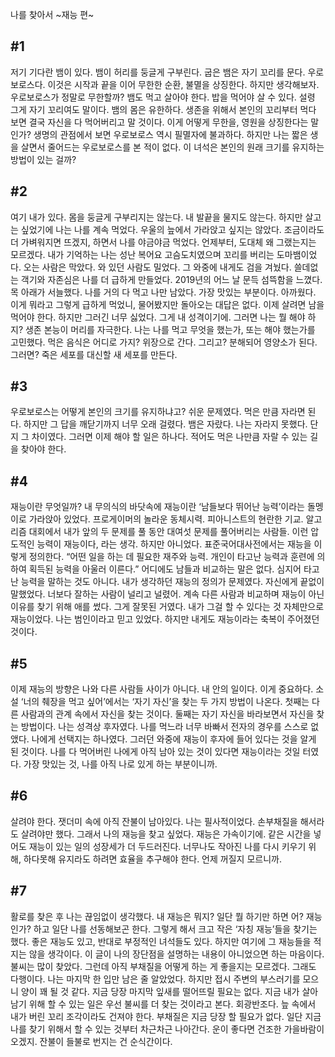 나를 찾아서 ~재능 편~

## #1
저기 기다란 뱀이 있다. 뱀이 허리를 둥글게 구부린다. 굽은 뱀은 자기 꼬리를 문다. 우로보로스다. 이것은 시작과 끝을 이어 무한한 순환, 불멸을 상징한다. 하지만 생각해보자. 우로보로스가 정말로 무한할까? 뱀도 먹고 살아야 한다. 밥을 먹어야 살 수 있다. 설령 그게 자기 꼬리여도 말이다. 뱀의 몸은 유한하다. 생존을 위해서 본인의 꼬리부터 먹다 보면 결국 자신을 다 먹어버리고 말 것이다. 이게 어떻게 무한을, 영원을 상징한다는 말인가? 생명의 관점에서 보면 우로보로스 역시 필멸자에 불과하다. 하지만 나는 짧은 생을 살면서 줄어드는 우로보로스를 본 적이 없다. 이 녀석은 본인의 원래 크기를 유지하는 방법이 있는 걸까?

## #2
여기 내가 있다. 몸을 둥글게 구부리지는 않는다. 내 발끝을 물지도 않는다. 하지만 살고는 싶었기에 나는 나를 계속 먹었다. 우울의 늪에서 가라앉고 싶지는 않았다. 조금이라도 더 가벼워지면 뜨겠지, 하면서 나를 야금야금 먹었다. 언제부터, 도대체 왜 그랬는지는 모르겠다. 내가 기억하는 나는 성난 복어요 고슴도치였으며 꼬리를 버리는 도마뱀이었다. 오는 사람은 막았다. 와 있던 사람도 밀었다. 그 와중에 내게도 검을 겨눴다. 쓸데없는 객기와 자존심은 나를 더 급하게 만들었다. 2019년의 어느 날 문득 섬뜩함을 느꼈다. 목 아래가 서늘했다. 나를 거의 다 먹고 나만 남았다. 가장 맛있는 부분이다. 아까웠다. 이게 뭐라고 그렇게 급하게 먹었니, 물어봤지만 돌아오는 대답은 없다. 이제 살려면 남을 먹어야 한다. 하지만 그러긴 너무 싫었다. 그게 내 성격이기에. 그러면 나는 뭘 해야 하지? 생존 본능이 머리를 자극한다. 나는 나를 먹고 무엇을 했는가, 또는 해야 했는가를 고민했다. 먹은 음식은 어디로 가지? 위장으로 간다. 그리고? 분해되어 영양소가 된다. 그러면? 죽은 세포를 대신할 새 세포를 만든다.

## #3
우로보로스는 어떻게 본인의 크기를 유지하냐고? 쉬운 문제였다. 먹은 만큼 자라면 된다. 하지만 그 답을 깨닫기까지 너무 오래 걸렸다. 뱀은 자랐다. 나는 자라지 못했다. 단지 그 차이였다. 그러면 이제 해야 할 일은 하나다. 적어도 먹은 나만큼 자랄 수 있는 길을 찾아야 한다.

## #4
재능이란 무엇일까? 내 무의식의 바닷속에 재능이란 ‘남들보다 뛰어난 능력’이라는 돌멩이로 가라앉아 있었다. 프로게이머의 놀라운 동체시력. 피아니스트의 현란한 기교. 알고리즘 대회에서 내가 앞의 두 문제를 풀 동안 대여섯 문제를 풀어버리는 사람들. 이런 압도적인 능력이 재능이다, 라는 생각. 하지만 아니었다. 표준국어대사전에서는 재능을 이렇게 정의한다. “어떤 일을 하는 데 필요한 재주와 능력. 개인이 타고난 능력과 훈련에 의하여 획득된 능력을 아울러 이른다.” 어디에도 남들과 비교하는 말은 없다. 심지어 타고난 능력을 말하는 것도 아니다.
내가 생각하던 재능의 정의가 문제였다. 자신에게 끝없이 말했었다. 너보다 잘하는 사람이 널리고 널렸어. 계속 다른 사람과 비교하며 재능이 아닌 이유를 찾기 위해 애를 썼다. 그게 잘못된 거였다. 내가 그걸 할 수 있다는 것 자체만으로 재능이었다. 나는 범인이라고 믿고 있었다. 하지만 내게도 재능이라는 축복이 주어졌던 것이다.

## #5
이제 재능의 방향은 나와 다른 사람들 사이가 아니다. 내 안의 일이다. 이게 중요하다. 소설 ‘너의 췌장을 먹고 싶어’에서는 ‘자기 자신’을 찾는 두 가지 방법이 나온다. 첫째는 다른 사람과의 관계 속에서 자신을 찾는 것이다. 둘째는 자기 자신을 바라보면서 자신을 찾는 방법이다. 나는 성격상 후자였다. 나를 먹느라 너무 바빠서 전자의 경우를 스스로 없앴다. 나에게 선택지는 하나였다. 그러던 와중에 재능이 후자에 들어 있다는 것을 알게 된 것이다. 나를 다 먹어버린 나에게 아직 남아 있는 것이 있다면 재능이라는 것일 터였다. 가장 맛있는 것, 나를 아직 나로 있게 하는 부분이니까.

## #6
살려야 한다. 잿더미 속에 아직 잔불이 남아있다. 나는 필사적이었다. 손부채질을 해서라도 살려야만 했다. 그래서 나의 재능을 찾고 싶었다. 재능은 가속이기에. 같은 시간을 넣어도 재능이 있는 일의 성장세가 더 두드러진다. 너무나도 작아진 나를 다시 키우기 위해, 하다못해 유지라도 하려면 효율을 추구해야 한다. 언제 꺼질지 모르니까.

## #7
활로를 찾은 후 나는 끊임없이 생각했다. 내 재능은 뭐지? 일단 뭘 하기만 하면 어? 재능인가? 하고 일단 나를 선동해보곤 한다. 그렇게 해서 크고 작은 ‘자칭 재능’들을 찾기는 했다. 좋은 재능도 있고, 반대로 부정적인 녀석들도 있다. 하지만 여기에 그 재능들을 적지는 않을 생각이다. 이 글이 나의 장단점을 설명하는 내용이 아니었으면 하는 마음이다.
불씨는 많이 찾았다. 그런데 아직 부채질을 어떻게 하는 게 좋을지는 모르겠다. 그래도 다행이다. 나는 마지막 한 입만 남은 줄 알았었다. 하지만 접시 주변의 부스러기를 모으니 양이 꽤 될 것 같다. 지금 당장 마지막 잎새를 떨어뜨릴 필요는 없다. 지금 내가 살아남기 위해 할 수 있는 일은 우선 불씨를 더 찾는 것이라고 본다. 회광반조다. 늪 속에서 내가 버린 꼬리 조각이라도 건져야 한다. 부채질은 지금 당장 할 필요가 없다. 일단 지금 나를 찾기 위해서 할 수 있는 것부터 차근차근 나아간다. 운이 좋다면 건조한 가을바람이 오겠지. 잔불이 들불로 번지는 건 순식간이다. 

